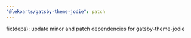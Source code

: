 ```yaml
---
"@lekoarts/gatsby-theme-jodie": patch
---
```


fix(deps): update minor and patch dependencies for gatsby-theme-jodie
